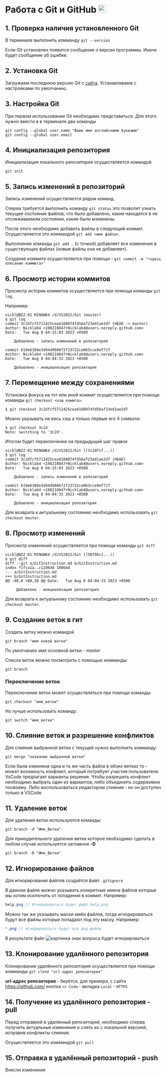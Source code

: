 # Работа с Git и GitHub <img src="help.png" alt="картинка знак вопроса" style="width:25px; height:25px"/>

## 1. Проверка наличия установленного Git
В терминале выполнить комманду `git --version`

Если Git установлен появится сообщение о версии программы. Иначе будет сообщение об ошибке.

## 2. Установка Git
Загружаем последнюю версию Git с [сайта](https://git-scm.com/downloads). Устанавливаем с настройками по умолчанию.

## 3. Настройка Git
При первом использовании Git необходимо представиться.
Для этого нужно ввести в в терминале две команды
```
git config --global user.name "Ваше имя английскими буквами"
git config --global user.email
```

## 4. Инициализация репозитория
Инициализация локального репозитория осуществляется командой
```
git init
```

## 5. Запись изменений в репозиторий
Запись изменений осуществляется рядом команд.

Сперва требуется выполнить команду `git status` это позволит узнать текущее состояние файлов, что было добавлено, какие находятся в не отслеживаемом состоянии, какие были мзменены.

После этого необходимо добавить файлы в следующий коммит. Осуществляется это коммандой `git add <имя файла>`.

Выполнение команды `git add .` (с точкой)
добавляет все изменения в существующих файлах (новые файлы она не добавляет).

Создание коммита осуществляется при помощи - `git commit -m "<здесь описание коммита>"`

## 6. Просмотр истории коммитов
Просмотр истории коммитов осуществляется при помощи команды `git log`.

Например:
```
nickl@NZZ-01 MINGW64 /d/VS2022/Git (master)
$ git log
commit 3c2dfcf5711425cea4160074fd56af23ed1ae2d7 (HEAD -> master)
Author: Nicklab4 <108210847+Nicklab4@users.noreply.github.com>
Date:   Tue Aug 8 04:15:03 2023 +0500

    Добавлено - запись изменений в репозиторий

commit 619e6388e3d94d9866f2f23722ce063cce9ef71f
Author: Nicklab4 <108210847+Nicklab4@users.noreply.github.com>
Date:   Tue Aug 8 04:04:33 2023 +0500

    Добавлено - инициализация репозитория
```

## 7. Перемещение между сохранениями
Установка фокуса на тот или иной коммит осуществляется при помощи команды `git checkout <хэш комита>`.
```
$ git checkout 3c2dfcf5711425cea4160074fd56af23ed1ae2d7
```

Можно указывать не весь хэш а только первые его 4 символа:
```
$ git checkout 3c2d
Note: switching to '3c2d'.
```
Итогом будет переключение на предыдущий шаг правок
```
nickl@NZZ-01 MINGW64 /d/VS2022/Git ((3c2dfcf...))
$ git log
commit 3c2dfcf5711425cea4160074fd56af23ed1ae2d7 (HEAD)
Author: Nicklab4 <108210847+Nicklab4@users.noreply.github.com>
Date:   Tue Aug 8 04:15:03 2023 +0500

    Добавлено - запись изменений в репозиторий

commit 619e6388e3d94d9866f2f23722ce063cce9ef71f
Author: Nicklab4 <108210847+Nicklab4@users.noreply.github.com>
Date:   Tue Aug 8 04:04:33 2023 +0500

    Добавлено - инициализация репозитория
```
Для возврата к актуальному состоянию необходимо использовать `git checkout master`.

## 8. Просмотр изменений
Просмотр изменений осуществляется при помощи команды `git diff`

```
nickl@NZZ-01 MINGW64 /d/VS2022/Git ((5079bc1...))
$ git diff
diff --git a/GitInstruction.md b/GitInstruction.md
index f1fca1a..c12d6dd 100644
--- a/GitInstruction.md
+++ b/GitInstruction.md
@@ -80,8 +80,10 @@ Date:   Tue Aug 8 04:04:33 2023 +0500

     Добавлено - инициализация репозитория
```


Для возврата к актуальному состоянию необходимо использовать `git checkout master`.

## 9. Создание веток в гит
Создать ветку можно командой 
```
git branch "имя новой ветки"
```

По умолчанию имя основной ветки - _master_

Список веток можно посмотреть с помощью комманды:
```
git branch
```

### Переключение веток
Переключение веток может осуществляться при помощи команды:

`git checkout "имя_ветки"`

Но лучше использовать команду:

`git switch "имя_ветки"`


## 10. Слияние веток и разрешение конфликтов
Для слияния выбранной ветки с текущей нужно выполнить комманду:
```
git merge "название выбранной ветки"
```
Если была изменена одна и та же часть файла в обоих ветках то - может возникнуть конфликт, который потребует участия пользователя.
VsCode предлагает варианты решения. Чтобы разрешить конфликт необходимо выбрать один из вариантов, либо объединить содержимое посвоему. Либо воспользоваться редактором слияния - но он доступен только в VSCode.

## 11. Удаление веток
Для удаления веток используются команды:
```
git branch -d "Имя_Ветки"
```
Для принудительного удаления ветки которое необходимо сделать в любом случае используется заглавное **-D**
```
git branch -D "Имя_Ветки"
```

## 12. Игнорирование файлов

Для игнорирования файлов создаётся файл `.gitignore`

В данном файле можно указывать конкретные имена файлов которые мы хотим исключить от попадения в коммит. Например:
```c#
help.png // Игнорироваться будет файл help.png
```

Можно так же указывать маски имён файлов, тогда игнорироваться будут все файлы которые попадают под эту маску. Например:
```C#
*.png // игнорироваться будут все png файлы
```
В результате файл ![картинка знак вопроса](help.png) будет игнорироваться


## 13. Клонирование удалённого репозитория

Клонирование удалённого репозитория осуществляется при помощи комманды `git clone "url-адрес репозитория"`

**url-адрес репозитория** - берётся, для примера, с сайта https://github.com/ кнопка `<> Code` - вкладка `Local` - `HTTPS`  

## 14. Получение из удалённого репозитория - pull

Перед отправкой в удалённый репозиторий, необходимо сперва получить актуальные изменения и слить их с локальной версией, исправив конфликты слияния.

Осуществляется это коммандой `git pull`

## 15. Отправка в удалённый репозиторий - push
Внесли изменения